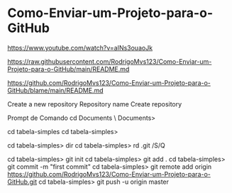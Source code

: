 # Como-Enviar-um-Projeto-para-o-GitHub

https://www.youtube.com/watch?v=aINs3ouaoJk

https://raw.githubusercontent.com/RodrigoMvs123/Como-Enviar-um-Projeto-para-o-GitHub/main/README.md

https://github.com/RodrigoMvs123/Como-Enviar-um-Projeto-para-o-GitHub/blame/main/README.md


Create a new repository 
Repository name 
Create repository 

Prompt de Comando 
cd Documents 
\ Documents>

cd tabela-simples
cd tabela-simples>

cd tabela-simples> dir 
cd tabela-simples> rd .git /S/Q

cd tabela-simples> git init 
cd tabela-simples> git add .
cd tabela-simples> git commit -m "first commit"
cd tabela-simples> git remote add origin https://github.com/RodrigoMvs123/Como-Enviar-um-Projeto-para-o-GitHub.git
cd tabela-simples> git push -u origin master 



